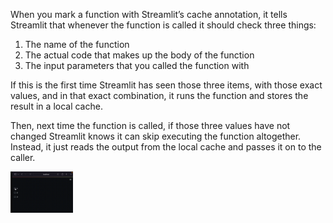 When you mark a function with Streamlit’s cache annotation, it tells Streamlit that whenever the function is called it should check three things:

1. The name of the function
2. The actual code that makes up the body of the function
3. The input parameters that you called the function with

If this is the first time Streamlit has seen those three items, with those exact values, and in that exact combination, it runs the function and stores the result in a local cache.

Then, next time the function is called, if those three values have not changed Streamlit knows it can skip executing the function altogether. Instead, it just reads the output from the local cache and passes it on to the caller.

<img src="demo.gif" alt="display" width=100/>
